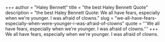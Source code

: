 +++
author = "Haley Bennett"
title = "the best Haley Bennett Quote"
description = "the best Haley Bennett Quote: We all have fears, especially when we're younger. I was afraid of clowns."
slug = "we-all-have-fears-especially-when-were-younger-i-was-afraid-of-clowns"
quote = '''We all have fears, especially when we're younger. I was afraid of clowns.'''
+++
We all have fears, especially when we're younger. I was afraid of clowns.
